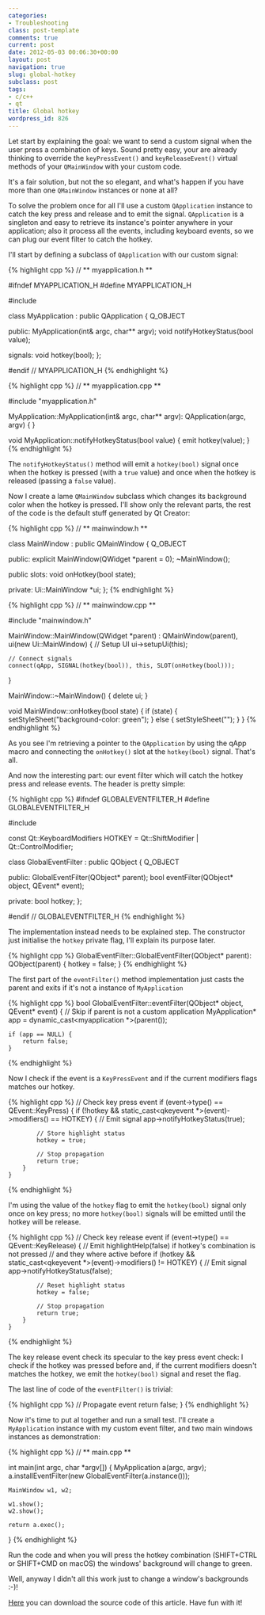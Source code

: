 ```yaml
---
categories:
- Troubleshooting
class: post-template
comments: true
current: post
date: 2012-05-03 00:06:30+00:00
layout: post
navigation: true
slug: global-hotkey
subclass: post
tags:
- c/c++
- qt
title: Global hotkey
wordpress_id: 826
---
```


Let start by explaining the goal: we want to send a custom signal when the user press a combination of keys. Sound pretty easy, your are already thinking to override the `keyPressEvent()` and `keyReleaseEvent()` virtual methods of your `QMainWindow` with your custom code.

It's a fair solution, but not the so elegant, and what's happen if you have more than one `QMainWindow` instances or none at all?

<!--more-->

To solve the problem once for all I'll use a custom `QApplication` instance to catch the key press and release and to emit the signal. `QApplication` is a singleton and easy to retrieve its instance's pointer anywhere in your application; also it process all the events, including keyboard events, so we can plug our event filter to catch the hotkey.

I'll start by defining a subclass of `QApplication` with our custom signal:

{% highlight cpp %}
// ** myapplication.h **

#ifndef MYAPPLICATION_H
#define MYAPPLICATION_H

#include <qapplication>

class MyApplication : public QApplication
{
    Q_OBJECT

public:
    MyApplication(int& argc, char** argv);
    void notifyHotkeyStatus(bool value);

signals:
    void hotkey(bool);
};

#endif // MYAPPLICATION_H
{% endhighlight %}


{% highlight cpp %}
// ** myapplication.cpp **

#include "myapplication.h"


MyApplication::MyApplication(int& argc, char** argv):
    QApplication(argc, argv)
{
}


void MyApplication::notifyHotkeyStatus(bool value) {
    emit hotkey(value);
}
{% endhighlight %}

The `notifyHotkeyStatus()` method will emit a `hotkey(bool)` signal once when the hotkey is pressed (with a `true` value) and once when the hotkey is released (passing a `false` value).

Now I create a lame `QMainWindow` subclass which changes its background color when the hotkey is pressed. I'll show only the relevant parts, the rest of the code is the default stuff generated by Qt Creator:

{% highlight cpp %}
// ** mainwindow.h **

class MainWindow : public QMainWindow
{
    Q_OBJECT

public:
    explicit MainWindow(QWidget *parent = 0);
    ~MainWindow();

public slots:
    void onHotkey(bool state);

private:
    Ui::MainWindow *ui;
};
{% endhighlight %}


{% highlight cpp %}
// ** mainwindow.cpp **

#include "mainwindow.h"


MainWindow::MainWindow(QWidget *parent) :
    QMainWindow(parent),
    ui(new Ui::MainWindow)
{
    // Setup UI
    ui->setupUi(this);

    // Connect signals
    connect(qApp, SIGNAL(hotkey(bool)), this, SLOT(onHotkey(bool)));
}

MainWindow::~MainWindow()
{
    delete ui;
}

void MainWindow::onHotkey(bool state) {
    if (state) {
        setStyleSheet("background-color: green");
    } else {
        setStyleSheet("");
    }
}
{% endhighlight %}

As you see I'm retrieving a pointer to the `QApplication` by using the qApp macro and connecting the `onHotkey()` slot at the `hotkey(bool)` signal. That's all.

And now the interesting part: our event filter which will catch the hotkey press and release events. The header is pretty simple:

{% highlight cpp %}
#ifndef GLOBALEVENTFILTER_H
#define GLOBALEVENTFILTER_H

#include <qobject>


const Qt::KeyboardModifiers HOTKEY = Qt::ShiftModifier | Qt::ControlModifier;


class GlobalEventFilter : public QObject
{
    Q_OBJECT

public:
    GlobalEventFilter(QObject* parent);
    bool eventFilter(QObject* object, QEvent* event);

private:
    bool hotkey;
};

#endif // GLOBALEVENTFILTER_H
{% endhighlight %}

The implementation instead needs to be explained step. The constructor just initialise the `hotkey` private flag, I'll explain its purpose later.

{% highlight cpp %}
GlobalEventFilter::GlobalEventFilter(QObject* parent):
    QObject(parent)
{
    hotkey = false;
}
{% endhighlight %}

The first part of the `eventFilter()` method implementation just casts the parent and exits if it's not a instance of `MyApplication`

{% highlight cpp %}
bool GlobalEventFilter::eventFilter(QObject* object, QEvent* event) {
    // Skip if parent is not a custom application
    MyApplication* app = dynamic_cast<myapplication *>(parent());

    if (app == NULL) {
        return false;
    }
{% endhighlight %}

Now I check if the event is a `KeyPressEvent` and if the current modifiers flags matches our hotkey.

{% highlight cpp %}
    // Check key press event
    if (event->type() == QEvent::KeyPress) {
        if (!hotkey && static_cast<qkeyevent *>(event)->modifiers() == HOTKEY) {
            // Emit signal
            app->notifyHotkeyStatus(true);

            // Store highlight status
            hotkey = true;

            // Stop propagation
            return true;
        }
    }
{% endhighlight %}

I'm using the value of the `hotkey` flag to emit the `hotkey(bool)` signal only once on key press; no more `hotkey(bool)` signals will be emitted until the hotkey will be release.

{% highlight cpp %}
    // Check key release event
    if (event->type() == QEvent::KeyRelease) {
        // Emit highlightHelp(false) if hotkey's combination is not pressed
        // and they where active before
        if (hotkey && static_cast<qkeyevent *>(event)->modifiers() != HOTKEY) {
            // Emit signal
            app->notifyHotkeyStatus(false);

            // Reset highlight status
            hotkey = false;

            // Stop propagation
            return true;
        }
    }
{% endhighlight %}

The key release event check its specular to the key press event check: I check if the hotkey was pressed before and, if the current modifiers doesn't matches the hotkey, we emit the `hotkey(bool)` signal and reset the flag.

The last line of code of the `eventFilter()` is trivial:

{% highlight cpp %}
    // Propagate event
    return false;
}
{% endhighlight %}

Now it's time to put al together and run a small test. I'll create a `MyApplication` instance with my custom event filter, and two main windows instances as demonstration:

{% highlight cpp %}
// ** main.cpp **

int main(int argc, char *argv[])
{
    MyApplication a(argc, argv);
    a.installEventFilter(new GlobalEventFilter(a.instance()));

    MainWindow w1, w2;

    w1.show();
    w2.show();

    return a.exec();
}
{% endhighlight %}

Run the code and when you will press the hotkey combination (SHIFT+CTRL or SHIFT+CMD on macOS) the windows' background will change to green.

Well, anyway I didn't all this work just to change a window's backgrounds :-)!

[Here](https://github.com/expobrain/global-hotkey-qt) you can download the source code of this article. Have fun with it!